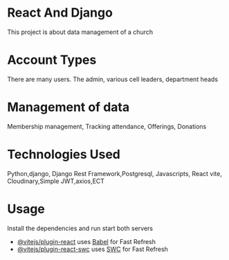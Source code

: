 # React And Django
This project is about data management of a church
# Account Types
 There are many users. The admin, various cell leaders, department heads
# Management of data
Membership management, Tracking attendance, Offerings, Donations
# Technologies Used
Python,django, Django Rest Framework,Postgresql, Javascripts, React vite, Cloudinary,Simple JWT,axios,ECT

# Usage 
Install the dependencies and run start both servers

- [@vitejs/plugin-react](https://github.com/vitejs/vite-plugin-react/blob/main/packages/plugin-react/README.md) uses [Babel](https://babeljs.io/) for Fast Refresh
- [@vitejs/plugin-react-swc](https://github.com/vitejs/vite-plugin-react-swc) uses [SWC](https://swc.rs/) for Fast Refresh
